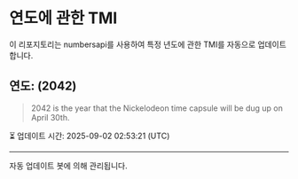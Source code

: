 
# 연도에 관한 TMI

이 리포지토리는 numbersapi를 사용하여 특정 년도에 관한 TMI를 자동으로 업데이트합니다.

## 연도: (2042)
> 2042 is the year that the Nickelodeon time capsule will be dug up on April 30th.

⏳ 업데이트 시간: 2025-09-02 02:53:21 (UTC)

---
자동 업데이트 봇에 의해 관리됩니다.
